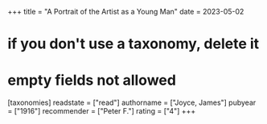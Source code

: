 +++
title = "A Portrait of the Artist as a Young Man"
date = 2023-05-02
# if you don't use a taxonomy, delete it
# empty fields not allowed
[taxonomies]
  readstate = ["read"]
  authorname = ["Joyce, James"]
  pubyear = ["1916"]
  recommender = ["Peter F."]
  rating = ["4"]
+++

